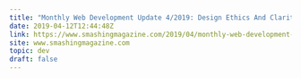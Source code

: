 ```yaml
---
title: "Monthly Web Development Update 4/2019: Design Ethics And Clarity Over Style"
date: 2019-04-12T12:44:48Z
link: https://www.smashingmagazine.com/2019/04/monthly-web-development-update-4-2019/
site: www.smashingmagazine.com
topic: dev
draft: false
---
```

